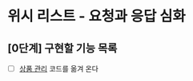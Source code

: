 # 위시 리스트 - 요청과 응답 심화

## [0단계] 구현할 기능 목록

- [ ] [상품 관리](https://github.com/next-step/spring-gift-product/tree/doorcs) 코드를 옮겨 온다
